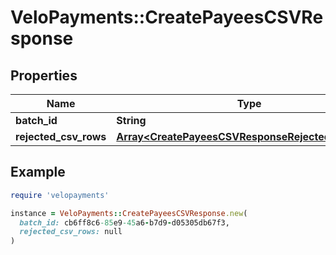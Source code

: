 # VeloPayments::CreatePayeesCSVResponse

## Properties

| Name | Type | Description | Notes |
| ---- | ---- | ----------- | ----- |
| **batch_id** | **String** |  | [optional] |
| **rejected_csv_rows** | [**Array&lt;CreatePayeesCSVResponseRejectedCsvRows&gt;**](CreatePayeesCSVResponseRejectedCsvRows.md) |  | [optional] |

## Example

```ruby
require 'velopayments'

instance = VeloPayments::CreatePayeesCSVResponse.new(
  batch_id: cb6ff8c6-85e9-45a6-b7d9-d05305db67f3,
  rejected_csv_rows: null
)
```

